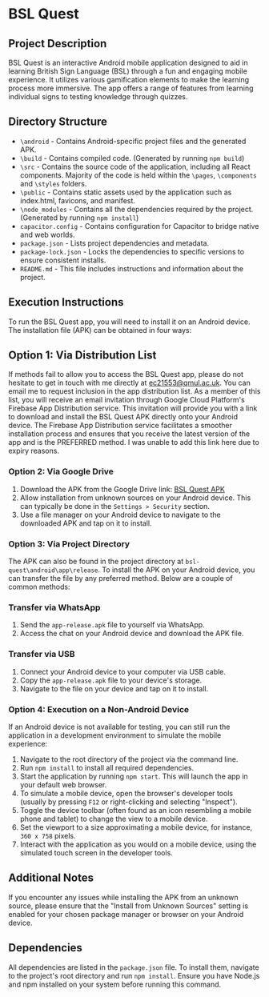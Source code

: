 # BSL Quest

## Project Description
BSL Quest is an interactive Android mobile application designed to aid in learning British Sign Language (BSL) through a fun and engaging mobile experience. It utilizes various gamification elements to make the learning process more immersive. The app offers a range of features from learning individual signs to testing knowledge through quizzes.

## Directory Structure
- `\android` - Contains Android-specific project files and the generated APK.
- `\build` - Contains compiled code. (Generated by running `npm build`)
- `\src` - Contains the source code of the application, including all React components. Majority of the code is held within the `\pages`, `\components` and `\styles` folders.
- `\public` - Contains static assets used by the application such as index.html, favicons, and manifest.
- `\node_modules` - Contains all the dependencies required by the project. (Generated by running `npm install`)
- `capacitor.config` - Contains configuration for Capacitor to bridge native and web worlds.
- `package.json` - Lists project dependencies and metadata.
- `package-lock.json` - Locks the dependencies to specific versions to ensure consistent installs.
- `README.md` - This file includes instructions and information about the project.

## Execution Instructions
To run the BSL Quest app, you will need to install it on an Android device. The installation file (APK) can be obtained in four ways:

## Option 1: Via Distribution List
If methods fail to allow you to access the BSL Quest app, please do not hesitate to get in touch with me directly at [ec21553@qmul.ac.uk](mailto:ec21553@qmul.ac.uk). You can email me to request inclusion in the app distribution list. As a member of this list, you will receive an email invitation through Google Cloud Platform's Firebase App Distribution service. This invitation will provide you with a link to download and install the BSL Quest APK directly onto your Android device. The Firebase App Distribution service facilitates a smoother installation process and ensures that you receive the latest version of the app and is the PREFERRED method. I was unable to add this link here due to expiry reasons.

### Option 2: Via Google Drive
1. Download the APK from the Google Drive link: [BSL Quest APK](https://drive.google.com/file/d/12dnmOdi_wnsp_3vajd_CFDQg-mPTnHlC/view?usp=sharing)
2. Allow installation from unknown sources on your Android device. This can typically be done in the `Settings > Security` section.
3. Use a file manager on your Android device to navigate to the downloaded APK and tap on it to install.

### Option 3: Via Project Directory
The APK can also be found in the project directory at `bsl-quest\android\app\release`.
To install the APK on your Android device, you can transfer the file by any preferred method. Below are a couple of common methods:

### Transfer via WhatsApp
1. Send the `app-release.apk` file to yourself via WhatsApp.
2. Access the chat on your Android device and download the APK file.

### Transfer via USB
1. Connect your Android device to your computer via USB cable.
2. Copy the `app-release.apk` file to your device's storage.
3. Navigate to the file on your device and tap on it to install.

### Option 4: Execution on a Non-Android Device
If an Android device is not available for testing, you can still run the application in a development environment to simulate the mobile experience:
1. Navigate to the root directory of the project via the command line.
2. Run `npm install` to install all required dependencies.
3. Start the application by running `npm start`. This will launch the app in your default web browser.
4. To simulate a mobile device, open the browser's developer tools (usually by pressing `F12` or right-clicking and selecting "Inspect").
5. Toggle the device toolbar (often found as an icon resembling a mobile phone and tablet) to change the view to a mobile device.
6. Set the viewport to a size approximating a mobile device, for instance, `360 x 758` pixels.
7. Interact with the application as you would on a mobile device, using the simulated touch screen in the developer tools.

## Additional Notes
If you encounter any issues while installing the APK from an unknown source, please ensure that the "Install from Unknown Sources" setting is enabled for your chosen package manager or browser on your Android device.

## Dependencies
All dependencies are listed in the `package.json` file. To install them, navigate to the project's root directory and run `npm install`. Ensure you have Node.js and npm installed on your system before running this command.
